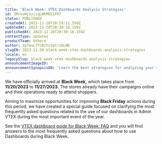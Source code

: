 ```yaml
---
title: 'Black Week: VTEX Dashboards Analysis Strategies'
id: 1MrvvWj1ziiqLWhM021PX7
status: PUBLISHED
createdAt: 2023-11-20T20:29:11.550Z
updatedAt: 2023-11-20T20:39:16.159Z
publishedAt: 2023-11-20T20:39:16.159Z
contentType: updates
productTeam: Others
author: 2p7evLfTcDrhc5qtrzbLWD
slugEN: 2023-11-20-black-week-vtex-dashboards-analysis-strategies
locale: en
legacySlug: black-week-vtex-dashboards-analysis-strategies
announcementImageID: ''
announcementSynopsisEN: 'Learn the best strategies for analyzing your sales metrics during Black Week with the VTEX Dashboards guide'
---
```


We have officially arrived at __Black Week,__ which takes place from __11/20/2023__ to __11/27/2023.__ The stores already have their campaigns online and their operations ready to attend shoppers.  

Aiming to maximize opportunities for improving __Black Friday__ actions during this period, we have created a special guide focused on clarifying the most frequently asked questions related to the use of our dashboards in Admin VTEX during the most important event of the year.  

See the [VTEX dashboard guide for Black Week: FAQ](/en/tutorial/guia-de-los-dashboards-vtex-para-la-black-week-faq--6O3CiGiZctVIgIrpIcko9h) and you will find answers to the most frequently asked questions about how to use Dashboards during Black Week.  
